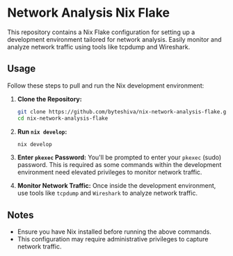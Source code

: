 # Network Analysis Nix Flake

This repository contains a Nix Flake configuration for setting up a development environment tailored for network analysis. Easily monitor and analyze network traffic using tools like tcpdump and Wireshark.

## Usage

Follow these steps to pull and run the Nix development environment:

1. **Clone the Repository:**

    ```bash
   git clone https://github.com/byteshiva/nix-network-analysis-flake.git
   cd nix-network-analysis-flake
   ```

2. **Run `nix develop`:**
   ```bash
   nix develop
   ```

3. **Enter `pkexec` Password:**
   You'll be prompted to enter your `pkexec` (sudo) password. This is required as some commands within the development environment need elevated privileges to monitor network traffic.

4. **Monitor Network Traffic:**
   Once inside the development environment, use tools like `tcpdump` and `Wireshark` to analyze network traffic.

## Notes

- Ensure you have Nix installed before running the above commands.
- This configuration may require administrative privileges to capture network traffic.

